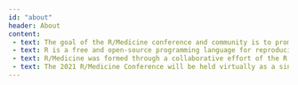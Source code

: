 ```yaml
---
id: "about"
header: About
content:
 - text: The goal of the R/Medicine conference and community is to promote the development and use of R based tools to improve clinical research and practice.
 - text: R is a free and open-source programming language for reproducible statistical computing, data visualization, and application development. R is the gold standard for reproducible research in academia and industry and has powerful capabilities to create highly-customizable interactive analytic dashboards, as well as predictive models that employ machine learning, deep learning, and artificial intelligence.
 - text: R/Medicine was formed through a collaborative effort of the R Consortium with academic and industry partners including Yale University, Stanford University, the Mayo Clinic, and RStudio, PBC. Presentations at R/Medicine conferences showcase how the R ecosystem is currently leveraged in medical applications including clinical trial design and analysis, personalized medicine, the development of machine learning models using patient record and clinical laboratory data, and reproducible research.
 - text: The 2021 R/Medicine Conference will be held virtually as a single-track webinar, hosted in Philadelphia on Eastern Daylight Time from August 24th through August 27th. It will include two days of pre-conference educational workshops, followed by two days of presentations from representatives of biostatistics, the pharmaceutical industry, regulators, and the clinical laboratories.        
---
```


